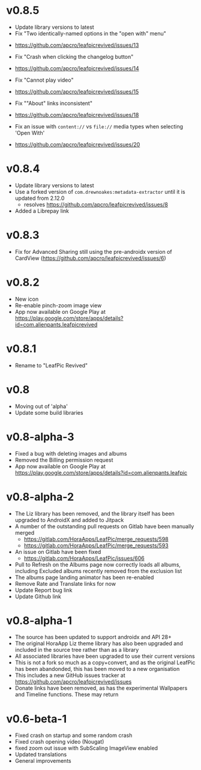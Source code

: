 v0.8.5
==================
* Update library versions to latest
* Fix "Two identically-named options in the "open with" menu"
- https://github.com/apcro/leafpicrevived/issues/13
* Fix "Crash when clicking the changelog button"
- https://github.com/apcro/leafpicrevived/issues/14
* Fix "Cannot play video"
- https://github.com/apcro/leafpicrevived/issues/15
* Fix ""About" links inconsistent"
- https://github.com/apcro/leafpicrevived/issues/18
* Fix an issue with `content://` vs `file://` media types when selecting 'Open With'
- https://github.com/apcro/leafpicrevived/issues/20

v0.8.4
==================
* Update library versions to latest
* Use a forked version of `com.drewnoakes:metadata-extractor` until it is updated from 2.12.0
  - resolves https://github.com/apcro/leafpicrevived/issues/8
* Added a Librepay link

v0.8.3
==================
- Fix for Advanced Sharing still using the pre-androidx version of CardView
  (https://github.com/apcro/leafpicrevived/issues/6)
  
v0.8.2
==================
- New icon
- Re-enable pinch-zoom image view 
- App now available on Google Play at https://play.google.com/store/apps/details?id=com.alienpants.leafpicrevived

v0.8.1
==================
- Rename to "LeafPic Revived"

v0.8
==================
- Moving out of 'alpha'
- Update some build libraries

v0.8-alpha-3
==================
- Fixed a bug with deleting images and albums
- Removed the Billing permission request
- App now available on Google Play at https://play.google.com/store/apps/details?id=com.alienpants.leafpic

v0.8-alpha-2
==================
- The Liz library has been removed, and the library itself has been upgraded to AndroidX and added to Jitpack
- A number of the outstanding pull requests on Gitlab have been manually merged
  - https://gitlab.com/HoraApps/LeafPic/merge_requests/598
  - https://gitlab.com/HoraApps/LeafPic/merge_requests/593
- An issue on Gitlab have been fixed
  - https://gitlab.com/HoraApps/LeafPic/issues/606
- Pull to Refresh on the Albums page now correctly loads all albums, including Excluded albums recently removed from the exclusion list
- The albums page landing animator has been re-enabled
- Remove Rate and Translate links for now
- Update Report bug link
- Update Github link

v0.8-alpha-1
==================
- The source has been updated to support androidx and API 28+
- The original HoraApp Liz theme library has also been upgraded and included in the source tree rather than as a library
- All associated libraries have been upgraded to use their current versions
- This is not a fork so much as a copy+convert, and as the original LeafPic has been abandonded, this has been moved to a new organisation
- This includes a new GitHub issues tracker at https://github.com/apcro/leafpicrevived/issues
- Donate links have been removed, as has the experimental Wallpapers and Timeline functions. These may return

v0.6-beta-1
==================
- Fixed crash on startup and some random crash
- Fixed crash opening video (Nougat)
- fixed zoom out issue with SubScaling ImageView enabled
- Updated translations
- General improvements
